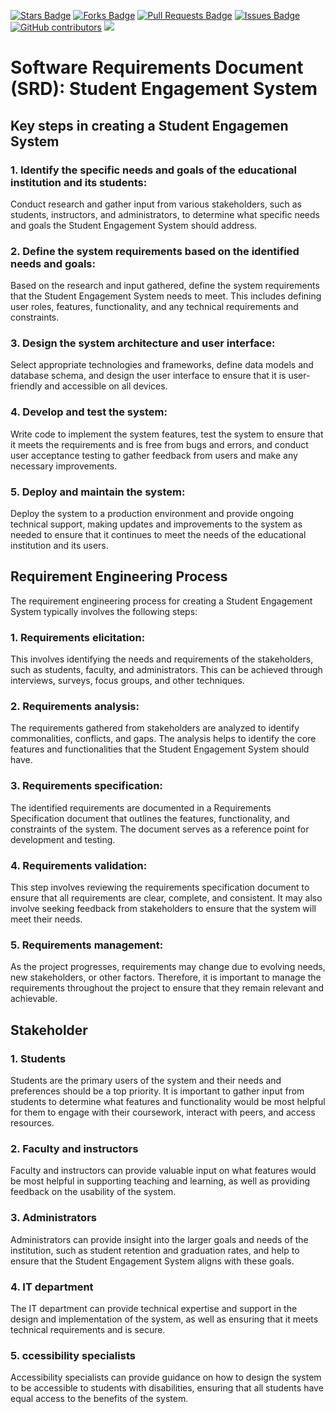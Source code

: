 <a href="https://github.com/drshahizan/software-engineering/stargazers"><img src="https://img.shields.io/github/stars/drshahizan/software-engineering" alt="Stars Badge"/></a>
<a href="https://github.com/drshahizan/software-engineering/network/members"><img src="https://img.shields.io/github/forks/drshahizan/software-engineering" alt="Forks Badge"/></a>
<a href="https://github.com/drshahizan/software-engineering/pulls"><img src="https://img.shields.io/github/issues-pr/drshahizan/software-engineering" alt="Pull Requests Badge"/></a>
<a href="https://github.com/drshahizan/software-engineering"><img src="https://img.shields.io/github/issues/drshahizan/software-engineering" alt="Issues Badge"/></a>
<a href="https://github.com/drshahizan/software-engineering/graphs/contributors"><img alt="GitHub contributors" src="https://img.shields.io/github/contributors/drshahizan/software-engineering?color=2b9348"></a>
![](https://visitor-badge.glitch.me/badge?page_id=drshahizan/software-engineering)


# Software Requirements Document (SRD): Student Engagement System
## Key steps in creating a Student Engagemen System
### 1. Identify the specific needs and goals of the educational institution and its students:
Conduct research and gather input from various stakeholders, such as students, instructors, and administrators, to determine what specific needs and goals the Student Engagement System should address.

### 2. Define the system requirements based on the identified needs and goals:
Based on the research and input gathered, define the system requirements that the Student Engagement System needs to meet. This includes defining user roles, features, functionality, and any technical requirements and constraints.

### 3. Design the system architecture and user interface:
Select appropriate technologies and frameworks, define data models and database schema, and design the user interface to ensure that it is user-friendly and accessible on all devices.

### 4. Develop and test the system:
Write code to implement the system features, test the system to ensure that it meets the requirements and is free from bugs and errors, and conduct user acceptance testing to gather feedback from users and make any necessary improvements.

### 5. Deploy and maintain the system:
Deploy the system to a production environment and provide ongoing technical support, making updates and improvements to the system as needed to ensure that it continues to meet the needs of the educational institution and its users.

## Requirement Engineering Process
The requirement engineering process for creating a Student Engagement System typically involves the following steps:

### 1. Requirements elicitation:
This involves identifying the needs and requirements of the stakeholders, such as students, faculty, and administrators. This can be achieved through interviews, surveys, focus groups, and other techniques.

### 2. Requirements analysis:
The requirements gathered from stakeholders are analyzed to identify commonalities, conflicts, and gaps. The analysis helps to identify the core features and functionalities that the Student Engagement System should have.

### 3. Requirements specification:
The identified requirements are documented in a Requirements Specification document that outlines the features, functionality, and constraints of the system. The document serves as a reference point for development and testing.

### 4. Requirements validation:
This step involves reviewing the requirements specification document to ensure that all requirements are clear, complete, and consistent. It may also involve seeking feedback from stakeholders to ensure that the system will meet their needs.

### 5. Requirements management:
As the project progresses, requirements may change due to evolving needs, new stakeholders, or other factors. Therefore, it is important to manage the requirements throughout the project to ensure that they remain relevant and achievable.


## Stakeholder
### 1. Students
Students are the primary users of the system and their needs and preferences should be a top priority. It is important to gather input from students to determine what features and functionality would be most helpful for them to engage with their coursework, interact with peers, and access resources.

### 2. Faculty and instructors
Faculty and instructors can provide valuable input on what features would be most helpful in supporting teaching and learning, as well as providing feedback on the usability of the system.

### 3. Administrators
Administrators can provide insight into the larger goals and needs of the institution, such as student retention and graduation rates, and help to ensure that the Student Engagement System aligns with these goals.

### 4. IT department
The IT department can provide technical expertise and support in the design and implementation of the system, as well as ensuring that it meets technical requirements and is secure.

### 5. ccessibility specialists
Accessibility specialists can provide guidance on how to design the system to be accessible to students with disabilities, ensuring that all students have equal access to the benefits of the system.





